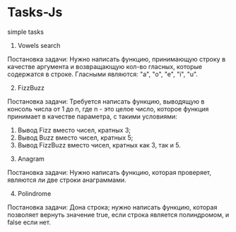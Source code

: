 # Tasks-Js
simple tasks

1. Vowels search

Постановка задачи:
Нужно написать функцию, принимающую строку в качестве аргумента и возвращающую кол-во гласных, которые содержатся в строке.
Гласными являются: "a", "o", "e", "i", "u".

2. FizzBuzz

Постановка задачи:
Требуется написать функцию, выводящую в консоль числа от 1 до n, где n - это целое число, которое функция принимает в качестве параметра, с такими условиями:
1) Вывод Fizz вместо чисел, кратных 3;
2) Вывод Buzz вместо чисел, кратных 5;
3) Вывод FizzBuzz вместо чисел, кратных как 3, так и 5. 

3. Anagram

Постановка задачи:
Нужно написать функцию, которая проверяет, являются ли две строки анаграммами.

4. Polindrome 

Постановка задачи:
Дона строка; нужно написать функцию, которая позволяет вернуть значение true, если строка является полиндромом, и false если нет.
